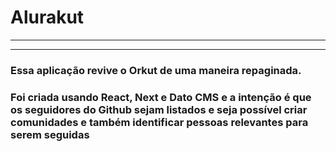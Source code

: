 <h1>Alurakut</h1>
<hr />
<hr />
<h3>
  Essa aplicação revive o Orkut de uma maneira repaginada.
</h3> 

<h3>
  Foi criada usando React, Next e Dato CMS e a intenção é que os seguidores do Github sejam listados e seja possível criar comunidades e também identificar pessoas relevantes para serem seguidas
</h3> 
